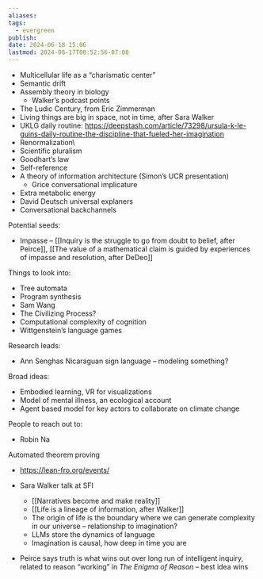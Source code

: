 ```yaml
---
aliases: 
tags:
  - evergreen
publish: 
date: 2024-06-18 15:06
lastmod: 2024-08-17T00:52:56-07:00
---
```

- Multicellular life as a “charismatic center”
- Semantic drift
- Assembly theory in biology
	- Walker’s podcast points
- The Ludic Century, from Eric Zimmerman
- Living things are big in space, not in time, after Sara Walker
- UKLG daily routine: https://deepstash.com/article/73298/ursula-k-le-guins-daily-routine-the-discipline-that-fueled-her-imagination
- Renormalization\
- Scientific pluralism 
- Goodhart’s law
- Self-reference
- A theory of information architecture (Simon’s UCR presentation)
	- Grice conversational implicature
- Extra metabolic energy
- David Deutsch universal explaners
- Conversational backchannels

Potential seeds:
- Impasse – [[Inquiry is the struggle to go from doubt to belief, after Peirce]], [[The value of a mathematical claim is guided by experiences of impasse and resolution, after DeDeo]]

Things to look into:
- Tree automata
- Program synthesis
- Sam Wang
- The Civilizing Process?
- Computational complexity of cognition
- Wittgenstein’s language games

Research leads:
- Ann Senghas Nicaraguan sign language – modeling something?

Broad ideas:
- Embodied learning, VR for visualizations
- Model of mental illness, an ecological account
- Agent based model for key actors to collaborate on climate change

People to reach out to:
- Robin Na

Automated theorem proving
- https://lean-fro.org/events/

- Sara Walker talk at SFI
	- [[Narratives become and make reality]]
	- [[Life is a lineage of information, after Walker]]
	- The origin of life is the boundary where we can generate complexity in our universe – relationship to imagination?
	- LLMs store the dynamics of language
	- Imagination is causal, how deep in time you are

- Peirce says truth is what wins out over long run of intelligent inquiry, related to reason “working” in *The Enigma of Reason* – best idea wins

